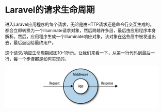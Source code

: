 # Laravel的请求生命周期

进入Laravel应用程序的每个请求，无论是由HTTP请求还是命令行交互生成的，都会立即转换为一个Illuminate请求对象，然后跨越许多层，最后由应用程序本身解析。然后，应用程序生成一个Illuminate响应对象，该对象在这些层中被发送出去，最后返回给最终用户。

这个请求/响应生命周期如图10-1所示。让我们来看一下，从第一行代码到最后一行，每一个步骤都是如何实现的。

![Figure 10-1. Request/response lifecycle](../../.gitbook/assets/lifecycle.png)



